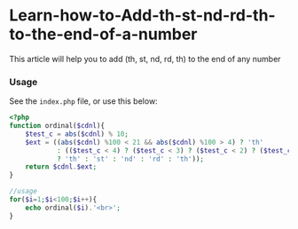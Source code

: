 # Learn-how-to-Add-th-st-nd-rd-th-to-the-end-of-a-number
This article will help you to add (th, st, nd, rd, th) to the end of any number

### Usage ###

See the `index.php` file, or use this below:

```php
<?php 
function ordinal($cdnl){ 
    $test_c = abs($cdnl) % 10; 
    $ext = ((abs($cdnl) %100 < 21 && abs($cdnl) %100 > 4) ? 'th' 
            : (($test_c < 4) ? ($test_c < 3) ? ($test_c < 2) ? ($test_c < 1) 
            ? 'th' : 'st' : 'nd' : 'rd' : 'th')); 
    return $cdnl.$ext; 
}  

//usage
for($i=1;$i<100;$i++){ 
    echo ordinal($i).'<br>'; 
} 
```
